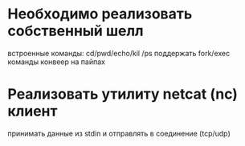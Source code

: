 Необходимо реализовать собственный шелл
============================================
встроенные команды: cd/pwd/echo/kil /ps
поддержать fork/exec команды
конвеер на пайпах

Реализовать утилиту netcat (nc) клиент
============================================
принимать данные из stdin и отправлять в соединение
(tcp/udp)
